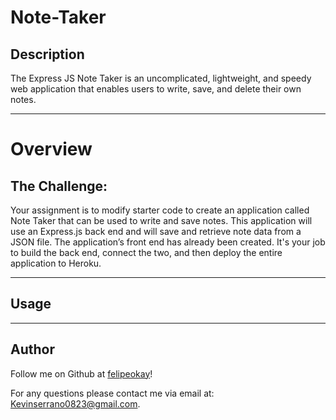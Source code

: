 # Note-Taker

## Description 
The Express JS Note Taker is an uncomplicated, lightweight, and speedy web application that enables users to write, save, and delete their own notes.

---

# Overview

## The Challenge: 
Your assignment is to modify starter code to create an application called Note Taker that can be used to write and save notes. This application will use an Express.js back end and will save and retrieve note data from a JSON file.
The application’s front end has already been created. It's your job to build the back end, connect the two, and then deploy the entire application to Heroku.

---

## Usage 


---

## Author

Follow me on Github at [felipeokay](https://github.com/felipeokay)!

For any questions please contact me via email at: Kevinserrano0823@gmail.com.